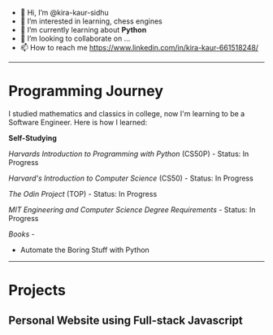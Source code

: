 - 👋 Hi, I’m @kira-kaur-sidhu
- 👀 I’m interested in learning, chess engines
- 🌱 I’m currently learning about **Python**
- 💞️ I’m looking to collaborate on ...
- 📫 How to reach me https://www.linkedin.com/in/kira-kaur-661518248/

<!---
kira-kaur-sidhu/kira-kaur-sidhu is a ✨ special ✨ repository because its `README.md` (this file) appears on your GitHub profile.
You can click the Preview link to take a look at your changes.
--->
---
# Programming Journey
I studied mathematics and classics in college, now I'm learning to be a Software Engineer. Here is how I learned:

**Self-Studying**

*Harvards Introduction to Programming with Python* (CS50P) - Status: In Progress

*Harvard's Introduction to Computer Science* (CS50) - Status: In Progress

*The Odin Project* (TOP) - Status: In Progress

*MIT Engineering and Computer Science Degree Requirements* - Status: In Progress

*Books* -
* Automate the Boring Stuff with Python

---
# Projects

## Personal Website using Full-stack Javascript
